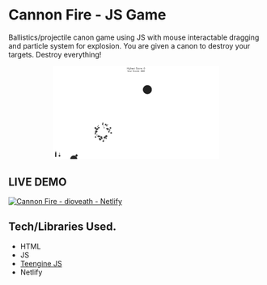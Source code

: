 # Cannon Fire - JS Game
Ballistics/projectile canon game using JS with mouse interactable dragging and particle system for explosion. You are given a canon to destroy your targets. Destroy everything!

<p align="center">
	<img alt="Cannon Fire - JS Game" src="demo.png" width="65%"/>
</p>

## LIVE DEMO
[![Cannon Fire - dioveath - Netlify](https://img.shields.io/badge/netlify-%23000000.svg?style=for-the-badge&logo=netlify&logoColor=#violet)](https://canonfire.netlify.app)
	
	
## Tech/Libraries Used.
- HTML
- JS
- <a href="https://github.com/dioveath/teengine-js">Teengine JS</a>
- Netlify
